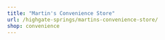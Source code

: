 ```yaml
---
title: "Martin's Convenience Store"
url: /highgate-springs/martins-convenience-store/
shop: convenience
---
```

